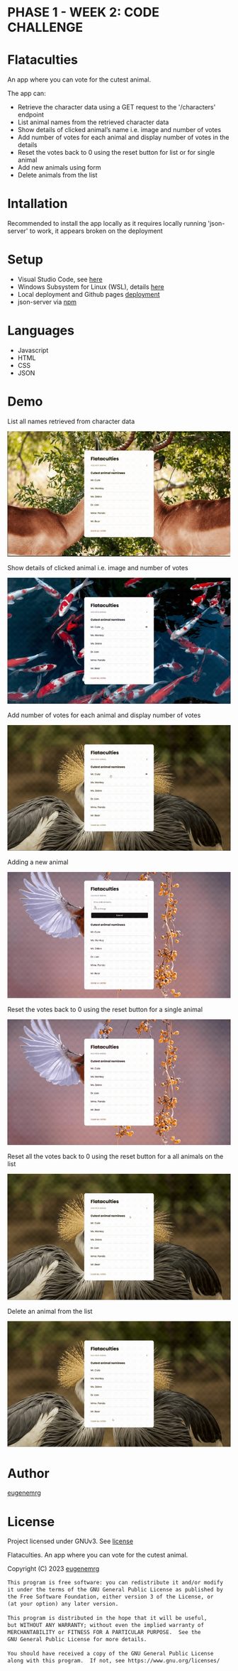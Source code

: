 # PHASE 1 - WEEK 2: CODE CHALLENGE

# Flataculties

An app where you can vote for the cutest animal.

The app can:
- Retrieve the character data using a GET request to the '/characters' endpoint
- List animal names from the retrieved character data
- Show details of clicked animal’s name i.e. image and number of votes
- Add number of votes for each animal and display number of votes in the details
- Reset the votes back to 0 using the reset button for list or for single animal
- Add new animals using form
- Delete animals from the list

# Intallation

Recommended to install the app locally as it requires locally running 'json-server' to work, it appears broken on the deployment

# Setup
- Visual Studio Code, see [here](https://code.visualstudio.com/)
- Windows Subsystem for Linux (WSL), details [here](https://learn.microsoft.com/en-us/windows/wsl/install)
- Local deployment and Github pages [deployment](https://eugenemrg.github.io/phase-1-wk2-code-challenge/)
- json-server via [npm](https://www.npmjs.com/package/json-server)

# Languages
- Javascript
- HTML
- CSS
- JSON

# Demo

List all names retrieved from character data

![demo1](/demo/demo01.gif)

Show details of clicked animal i.e. image and number of votes

![demo2](/demo/demo02.gif)

Add number of votes for each animal and display number of votes

![demo3](/demo/demo03.gif)

Adding a new animal

![demo4](/demo/demo04.gif)

Reset the votes back to 0 using the reset button for a single animal

![demo5](/demo/demo05.gif)

Reset all the votes back to 0 using the reset button for a all animals on the list

![demo6](/demo/demo06.gif)

Delete an animal from the list

![demo7](/demo/demo07.gif)

# Author
[eugenemrg](https://github.com/eugenemrg) 

# License
Project licensed under GNUv3. See [license](/LICENSE)

Flataculties. An app where you can vote for the cutest animal.

Copyright (C) 2023  [eugenemrg](https://github.com/eugenemrg) 

    This program is free software: you can redistribute it and/or modify
    it under the terms of the GNU General Public License as published by
    the Free Software Foundation, either version 3 of the License, or
    (at your option) any later version.

    This program is distributed in the hope that it will be useful,
    but WITHOUT ANY WARRANTY; without even the implied warranty of
    MERCHANTABILITY or FITNESS FOR A PARTICULAR PURPOSE.  See the
    GNU General Public License for more details.

    You should have received a copy of the GNU General Public License
    along with this program.  If not, see https://www.gnu.org/licenses/